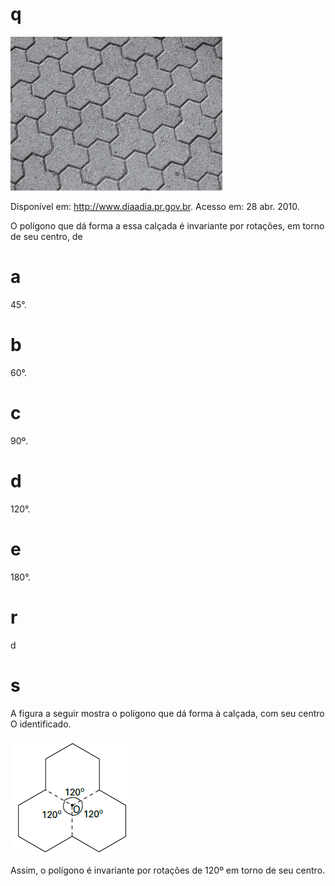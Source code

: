 # q
![](84dfa631-7865-969a-9d86-839ec9fc0287.png)

Disponível em: http://www.diaadia.pr.gov.br. Acesso em: 28 abr. 2010.

O polígono que dá forma a essa calçada é invariante por rotações, em torno de seu centro, de

# a
45°.

# b
60°.

# c
90º.

# d
120°.

# e
180°.

# r
d

# s
A figura a seguir mostra o polígono que dá forma à calçada, com seu centro O identificado.

![](f671b5a3-719a-92bc-a033-de6ea797e52f.png)

Assim, o polígono é invariante por rotações de 120º em torno de seu centro.
